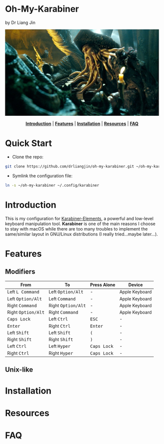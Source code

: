# Oh-My-Karabiner
by Dr Liang Jin

<p align="center"><img src="/doc/image/davy_jones.jpg" alt="davy_jones"/></p>
<p align="center">
  <b><a href="#introduction">Introduction</a></b>
  |
  <b><a href="#features">Features</a></b>
  |
  <b><a href="#installation">Installation</a></b>
  |
  <b><a href="#resources">Resources</a></b>  
  |
  <b><a href="#features">FAQ</a></b>  
</p>

# Quick Start
- Clone the repo:
```bash
git clone https://github.com/drliangjin/oh-my-karabiner.git ~/oh-my-karabiner
```
- Symlink the configuration file:
```bash
ln -s ~/oh-my-karabiner ~/.config/karabiner
```

# Introduction
This is my configuration for [Karabiner-Elements](https://pqrs.org/osx/karabiner/), a powerful and low-level keyboard manipulation tool. **Karabiner** is one of the main reasons I choose to stay with macOS while there are too many troubles to implement the same/similar layout in GNU/Linux distributions (I really tried...maybe later...).

# Features
## Modifiers
| From                         | To                          | Press Alone            | Device         |
|------------------------------|-----------------------------|------------------------|----------------|
| Left <kbd>L Command </kbd>    | Left <kbd>Option/Alt </kbd> | -                      | Apple Keyboard |
| Left <kbd> Option/Alt </kbd> | Left <kbd>Command </kbd>    | -                      | Apple Keyboard |
| Right <kbd> Command</kbd>    | Right <kbd>Option/Alt </kbd>| -                      | Apple Keyboard |
| Right <kbd> Option/Alt</kbd> | Right <kbd>Command </kbd>   | -                      | Apple Keyboard |
| <kbd> Caps Lock</kbd>        | Left <kbd>Ctrl </kbd>       | <kbd>ESC  </kbd>       | -              |
| <kbd> Enter </kbd>           | Right <kbd>Ctrl </kbd>      | <kbd>Enter </kbd>      | -              |
| Left <kbd> Shift </kbd>      | Left <kbd>Shift </kbd>      | <kbd>(   </kbd>        | -              |
| Right <kbd> Shift </kbd>     | Right <kbd>Shift </kbd>     | <kbd>) </kbd>          | -              |
| Left <kbd> Ctrl </kbd>       | Left <kbd>Hyper </kbd>      | <kbd>Caps Lock </kbd>  | -              |
| Right <kbd> Ctrl </kbd>      | Right <kbd>Hyper </kbd>     | <kbd>Caps Lock </kbd>  | -              |

## Unix-like

# Installation
# Resources
# FAQ
